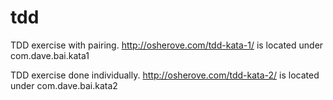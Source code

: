# tdd

TDD exercise with pairing. http://osherove.com/tdd-kata-1/ is located under com.dave.bai.kata1

TDD exercise done individually. http://osherove.com/tdd-kata-2/ is located under com.dave.bai.kata2

